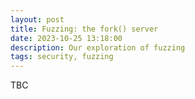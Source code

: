 ```yaml
---
layout: post
title: Fuzzing: the fork() server
date: 2023-10-25 13:18:00
description: Our exploration of fuzzing
tags: security, fuzzing
---
```

TBC
